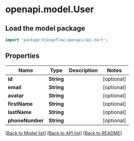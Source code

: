 # openapi.model.User

## Load the model package

```dart
import 'package:djangoflow_openapi/api.dart';
```

## Properties

| Name            | Type       | Description | Notes      |
| --------------- | ---------- | ----------- | ---------- |
| **id**          | **String** |             | [optional] |
| **email**       | **String** |             | [optional] |
| **avatar**      | **String** |             | [optional] |
| **firstName**   | **String** |             | [optional] |
| **lastName**    | **String** |             | [optional] |
| **phoneNumber** | **String** |             | [optional] |

[[Back to Model list]](../README.md#documentation-for-models) [[Back to API list]](../README.md#documentation-for-api-endpoints) [[Back to README]](../README.md)
